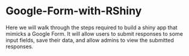 # Google-Form-with-RShiny
Here we will walk through the steps required to build a shiny app that mimicks a Google Form. It will allow users to submit responses to some input fields, save their data, and allow admins to view the submitted responses.
